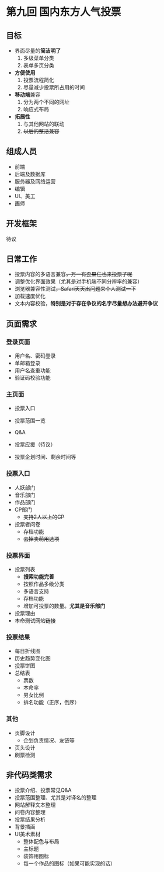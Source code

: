 # **第九回 国内东方人气投票**

## 目标

- 界面尽量的**简洁明了**
  1. 多级菜单分类
  2. 表单多页分类
- **方便使用**
  1. 投票流程简化
  2. 尽量减少投票所占用的时间
- **移动端**兼容
  1. 分为两个不同的网址
  2. 响应式布局
- **拓展性**
  1. 与其他网站的联动
  2. ~~以后的整活兼容~~

## 组成人员

- 前端
- 后端及数据库
- 服务器及网络运营
- 编辑
- UI、美工
- 画师

## 开发框架

待议

## 日常工作

- 投票内容的多语言兼容~~，万一有歪果仁也来投票了呢~~
- 调整优化界面效果（尤其是对手机端不同分辨率的兼容）
- 浏览器兼容性测试~~，Safari天天出问题来个人测试一下~~
- 加载速度优化
- 文本内容校验，**特别是对于存在争议的名字尽量想办法避开争议**

## 页面需求

### 登录页面

- 用户名、密码登录
- 单邮箱登录
- 用户名查重功能
- 验证码校验功能

### 主页面

- 投票入口
- 投票范围一览
- Q&A
- 投票应援（待议）

- 投票企划时间、剩余时间等

### 投票入口

- 人妖部门
- 音乐部门
- 作品部门
- CP部门
  - ~~支持2人以上的CP~~
- 投票者问卷
  - 存档功能
  - ~~去掉卖萌用选项~~

### 投票界面

- 投票列表
  - **搜索功能完善**
  - 按照作品多级分类
  - 多语言支持
  - 存档功能
  - 增加可投票的数量。**尤其是音乐部门**
- 投票理由
- ~~本命测试网站链接~~

### 投票结果

- 每日折线图
- 历史趋势变化图
- 投票饼图
- 总结表
  - 票数
  - 本命率
  - 男女比例
  - 排名功能（正序，倒序）

### 其他

- 页脚设计
  - 企划负责情况、友链等
- 页头设计
- 刷票检测

## 非代码类需求

- 投票介绍、投票常见Q&A
- 投票范围整理、尤其是对译名的整理
- 网站解释文本整理
- 问卷内容整理
- 投票结果分析
- 背景插画
- UI美术素材
  - 整体配色与布局
  - 主标题
  - 装饰用图标
  - 每一个作品的图标（如果可能实现的话）